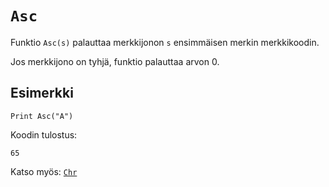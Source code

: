 `Asc`
==========

Funktio `Asc(s)` palauttaa merkkijonon `s` ensimmäisen merkin merkkikoodin.

Jos merkkijono on tyhjä, funktio palauttaa arvon 0.

Esimerkki
----------

    Print Asc("A")
    
Koodin tulostus:

    65
    
Katso myös: [`Chr`](manual:chr)